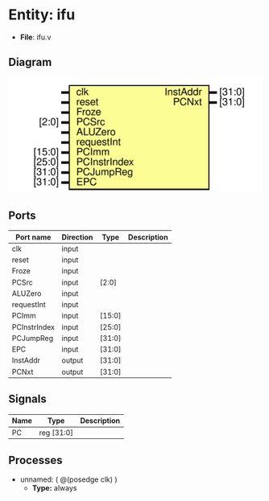# Entity: ifu 

- **File**: ifu.v
## Diagram

![Diagram](ifu.svg "Diagram")
## Ports

| Port name    | Direction | Type   | Description |
| ------------ | --------- | ------ | ----------- |
| clk          | input     |        |             |
| reset        | input     |        |             |
| Froze        | input     |        |             |
| PCSrc        | input     | [2:0]  |             |
| ALUZero      | input     |        |             |
| requestInt   | input     |        |             |
| PCImm        | input     | [15:0] |             |
| PCInstrIndex | input     | [25:0] |             |
| PCJumpReg    | input     | [31:0] |             |
| EPC          | input     | [31:0] |             |
| InstAddr     | output    | [31:0] |             |
| PCNxt        | output    | [31:0] |             |
## Signals

| Name | Type       | Description |
| ---- | ---------- | ----------- |
| PC   | reg [31:0] |             |
## Processes
- unnamed: ( @(posedge clk) )
  - **Type:** always
